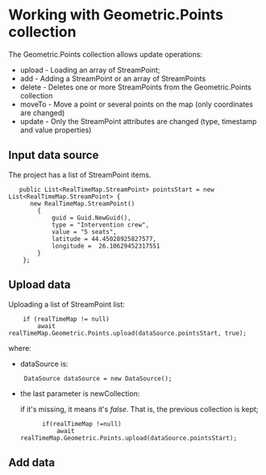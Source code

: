 # Working with Geometric.Points collection

The Geometric.Points collection allows update operations:
- upload - Loading an array of StreamPoint;
- add - Adding a StreamPoint or an array of StreamPoints
- delete - Deletes one or more StreamPoints from the Geometric.Points collection
- moveTo - Move a point or several points on the map (only coordinates are changed)
- update - Only the StreamPoint attributes are changed (type, timestamp and value properties)

## Input data source

The project has a list of StreamPoint items.

       public List<RealTimeMap.StreamPoint> pointsStart = new List<RealTimeMap.StreamPoint> {
          new RealTimeMap.StreamPoint()
            {
                guid = Guid.NewGuid(),
                type = "Intervention crew",
                value = "5 seats",
                latitude = 44.45028925827577,
                longitude =  26.10629452317551
            }
        };

## Upload data

Uploading a list of StreamPoint list:

        if (realTimeMap != null)
            await realTimeMap.Geometric.Points.upload(dataSource.pointsStart, true);


where:

- dataSource is:

       DataSource dataSource = new DataSource();

- the last parameter is newCollection:
  
  if it's missing, it means it's _false_. That is, the previous collection is kept;

            if(realTimeMap !=null)
                await realTimeMap.Geometric.Points.upload(dataSource.pointsStart);

## Add data

